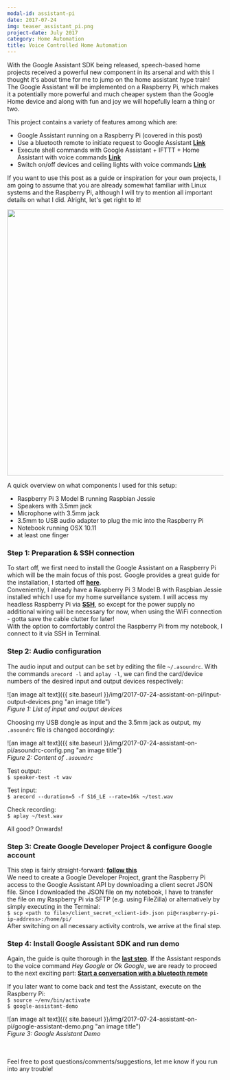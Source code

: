 ```yaml
---
modal-id: assistant-pi
date: 2017-07-24
img: teaser_assistant_pi.png
project-date: July 2017
category: Home Automation
title: Voice Controlled Home Automation
---
```


With the Google Assistant SDK being released, speech-based home projects received a powerful new component in its arsenal and with this I thought it's about time for me to jump on the home assistant hype train!  
The Google Assistant will be implemented on a Raspberry Pi, which makes it a potentially more powerful and much cheaper system than the Google Home device and along with fun and joy we will hopefully learn a thing or two.

This project contains a variety of features among which are:
- Google Assistant running on a Raspberry Pi (covered in this post)
- Use a bluetooth remote to initiate request to Google Assistant [**Link**](http://www.atwing.net/#projectModal-bt-remote)
- Execute shell commands with Google Assistant + IFTTT + Home Assistant with voice commands [**Link**]()
- Switch on/off devices and ceiling lights with voice commands [**Link**]()

If you want to use this post as a guide or inspiration for your own projects, I am going to assume that you are already somewhat familiar with Linux systems and the Raspberry Pi, although I will try to mention all important details on what I did. Alright, let's get right to it!

<img src="{{ site.baseurl }}/img/2017-07-24-assistant-on-pi/overview_setup.jpg" width="620" />

A quick overview on what components I used for this setup:
- Raspberry Pi 3 Model B running Raspbian Jessie
- Speakers with 3.5mm jack
- Microphone with 3.5mm jack
- 3.5mm to USB audio adapter to plug the mic into the Raspberry Pi
- Notebook running OSX 10.11
- at least one finger

### Step 1: Preparation & SSH connection
To start off, we first need to install the Google Assistant on a Raspberry Pi which will be the main focus of this post. Google provides a great guide for the installation, I started off [**here**](https://developers.google.com/assistant/sdk/develop/python/hardware/setup).  
Conveniently, I already have a Raspberry Pi 3 Model B with Raspbian Jessie installed which I use for my home surveillance system. I will access my headless Raspberry Pi via [**SSH**](https://www.raspberrypi.org/documentation/remote-access/ssh/), so except for the power supply no additional wiring will be necessary for now, when using the WiFi connection - gotta save the cable clutter for later!  
With the option to comfortably control the Raspberry Pi from my notebook, I connect to it via SSH in Terminal.

### Step 2: Audio configuration

The audio input and output can be set by editing the file `~/.asoundrc`.
With the commands `arecord -l` and `aplay -l`, we can find the card/device numbers of the desired input and output devices respectively:

![an image alt text]({{ site.baseurl }}/img/2017-07-24-assistant-on-pi/input-output-devices.png "an image title")<br>*Figure 1: List of input and output devices*

Choosing my USB dongle as input and the 3.5mm jack as output, my `.asoundrc` file is changed accordingly:

![an image alt text]({{ site.baseurl }}/img/2017-07-24-assistant-on-pi/asoundrc-config.png "an image title")<br>*Figure 2: Content of `.asoundrc`*

Test output:  
`$ speaker-test -t wav`

Test input:  
`$ arecord --duration=5 -f S16_LE --rate=16k ~/test.wav`

Check recording:  
`$ aplay ~/test.wav`

All good? Onwards!

### Step 3: Create Google Developer Project & configure Google account

This step is fairly straight-forward: [**follow this**](https://developers.google.com/assistant/sdk/develop/python/config-dev-project-and-account)  
We need to create a Google Developer Project, grant the Raspberry Pi access to the Google Assistant API by downloading a client secret JSON file. Since I downloaded the JSON file on my notebook, I have to transfer the file on my Raspberry Pi via SFTP (e.g. using FileZilla) or alternatively by simply executing in the Terminal:  
`$ scp <path to file>/client_secret_<client-id>.json pi@<raspberry-pi-ip-address>:/home/pi/`  
After switching on all necessary activity controls, we arrive at the final step.

### Step 4: Install Google Assistant SDK and run demo

Again, the guide is quite thorough in the [**last step**](https://developers.google.com/assistant/sdk/develop/python/run-sample). If the Assistant responds to the voice command _Hey Google_ or _Ok Google_, we are ready to proceed to the next exciting part: [**Start a conversation with a bluetooth remote**](http://www.atwing.net/#projectModal-bt-remote)

If you later want to come back and test the Assistant, execute on the Raspberry Pi:  
`$ source ~/env/bin/activate`  
`$ google-assistant-demo`

![an image alt text]({{ site.baseurl }}/img/2017-07-24-assistant-on-pi/google-assistant-demo.png "an image title")<br>*Figure 3: Google Assistant Demo*

<br><br>
Feel free to post questions/comments/suggestions, let me know if you run into any trouble!
